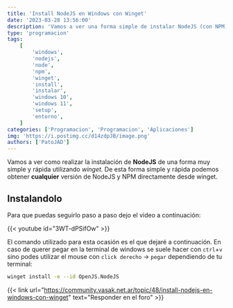 ```yaml
---
title: 'Install NodeJS en Windows con Winget'
date: '2023-03-28 13:56:00'
description: 'Vamos a ver una forma simple de instalar NodeJS (con NPM) en Windows 10 o 11 usando winget'
type: 'programacion'
tags:
    [
        'windows',
        'nodejs',
        'node',
        'npm',
        'winget',
        'install',
        'instalar',
        'windows 10',
        'windows 11',
        'setup',
        'entorno',
    ]
categories: ['Programacion', 'Programacion', 'Aplicaciones']
img: 'https://i.postimg.cc/d14zdpJB/image.png'
authors: ['PatoJAD']
---
```


Vamos a ver como realizar la instalación de **NodeJS** de una forma muy simple y rápida utilizando _winget._ De esta forma simple y rápida podemos obtener **cualquier** versión de NodeJS y NPM directamente desde winget.

## Instalandolo

Para que puedas seguirlo paso a paso dejo el video a continuación:

{{< youtube id="3WT-dPSifOw" >}}

El comando utilizado para esta ocasión es el que dejaré a continuación. En caso de querer pegar en la terminal de windows se suele hacer con `ctrl`+`v` sino podes utilizar el mouse con `click derecho` -> `pegar` dependiendo de tu terminal:

```bash
winget install -e --id OpenJS.NodeJS
```

{{< link url="https://community.vasak.net.ar/topic/48/install-nodejs-en-windows-con-winget" text="Responder en el foro" >}}
